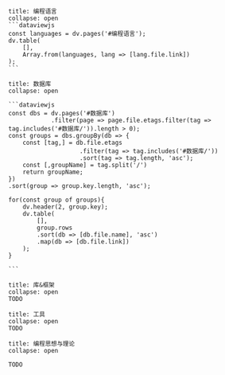 
````ad-quote
title: 编程语言
collapse: open
```dataviewjs
const languages = dv.pages('#编程语言');
dv.table(
	[],
	Array.from(languages, lang => [lang.file.link])
);
```
````

````ad-quote
title: 数据库
collapse: open

```dataviewjs
const dbs = dv.pages('#数据库')
			.filter(page => page.file.etags.filter(tag => tag.includes('#数据库/')).length > 0);
const groups = dbs.groupBy(db => {
	const [tag,] = db.file.etags
					.filter(tag => tag.includes('#数据库/'))
					.sort(tag => tag.length, 'asc');
	const [,groupName] = tag.split('/')
	return groupName;
})
.sort(group => group.key.length, 'asc');

for(const group of groups){
	dv.header(2, group.key);
	dv.table(
		[],
		group.rows
		.sort(db => [db.file.name], 'asc')
		.map(db => [db.file.link])
	);
}

```

````

````ad-quote
title: 库&框架
collapse: open
TODO
````

````ad-quote
title: 工具
collapse: open
TODO
````

````ad-quote
title: 编程思想与理论
collapse: open

TODO

````
